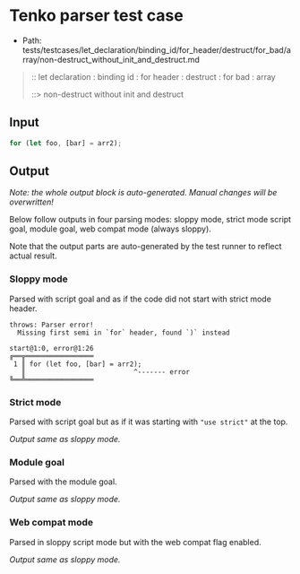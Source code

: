 # Tenko parser test case

- Path: tests/testcases/let_declaration/binding_id/for_header/destruct/for_bad/array/non-destruct_without_init_and_destruct.md

> :: let declaration : binding id : for header : destruct : for bad : array
>
> ::> non-destruct without init and destruct

## Input

`````js
for (let foo, [bar] = arr2);
`````

## Output

_Note: the whole output block is auto-generated. Manual changes will be overwritten!_

Below follow outputs in four parsing modes: sloppy mode, strict mode script goal, module goal, web compat mode (always sloppy).

Note that the output parts are auto-generated by the test runner to reflect actual result.

### Sloppy mode

Parsed with script goal and as if the code did not start with strict mode header.

`````
throws: Parser error!
  Missing first semi in `for` header, found `)` instead

start@1:0, error@1:26
╔══╦═════════════════
 1 ║ for (let foo, [bar] = arr2);
   ║                           ^------- error
╚══╩═════════════════

`````

### Strict mode

Parsed with script goal but as if it was starting with `"use strict"` at the top.

_Output same as sloppy mode._

### Module goal

Parsed with the module goal.

_Output same as sloppy mode._

### Web compat mode

Parsed in sloppy script mode but with the web compat flag enabled.

_Output same as sloppy mode._
